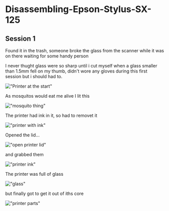 # Disassembling-Epson-Stylus-SX-125

## Session 1

Found it in the trash, someone broke the glass from the scanner while it was on there waiting for some handy person

I never thught glass were so sharp until i cut myself when a glass smaller than 1.5mm fell on my thumb, didn't wore any gloves during this first session but i should had to.

!["Printer at the start"](./resources/IMG_20240725_224949.jpg "Printer at the start")

As mosquitos would eat me alive I lit this

!["mosquito thing"](./resources/IMG_20240725_225053.jpg "mosquito thing")

The printer had ink in it, so had to removet it

!["printer with ink"](./resources/IMG_20240725_225250.jpg "printer with ink")

Opened the lid...

!["open printer lid"](./resources/IMG_20240725_230044.jpg "Open printer")

and grabbed them

!["printer ink"](./resources/IMG_20240725_230239.jpg "printer ink")

The printer was full of glass

!["glass"](./resources/IMG_20240725_231021.jpg "glass")

but finally got to get it out of iths core

!["printer parts"](./resources/IMG_20240725_232346.jpg "printer parts")